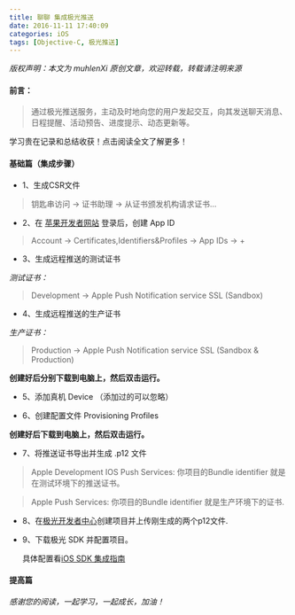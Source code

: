 ```yaml
---
title: 聊聊 集成极光推送
date: 2016-11-11 17:40:09
categories: iOS
tags: [Objective-C, 极光推送]
---
```


 *版权声明：本文为 muhlenXi 原创文章，欢迎转载，转载请注明来源*

#### 前言：

> 通过极光推送服务，主动及时地向您的用户发起交互，向其发送聊天消息、日程提醒、活动预告、进度提示、动态更新等。

学习贵在记录和总结收获！点击阅读全文了解更多！　　

<!-- more --> 

#### 基础篇（集成步骤）

* 1、生成CSR文件

 > 钥匙串访问 -> 证书助理 -> 从证书颁发机构请求证书...
	
* 2、在 [苹果开发者网站](https://developer.apple.com/) 登录后，创建 App ID

 > Account -> Certificates,Identifiers&Profiles -> App IDs -> +

* 3、生成远程推送的测试证书

 *测试证书：*	 
> Development -> Apple Push Notification service SSL (Sandbox)
 
* 4、生成远程推送的生产证书
 
 *生产证书：*
> Production -> Apple Push Notification service SSL (Sandbox & Production)

 **创建好后分别下载到电脑上，然后双击运行。**

* 5、添加真机 Device （添加过的可以忽略）

* 6、创建配置文件 Provisioning Profiles 

 **创建好后下载到电脑上，然后双击运行。**

* 7、将推送证书导出并生成 .p12 文件

 > Apple Development IOS Push Services: 你项目的Bundle identifier 就是在测试环境下的推送证书。
 
 > Apple Push Services: 你项目的Bundle identifier 就是生产环境下的证书.

* 8、在[极光开发者中心](https://www.jiguang.cn/)创建项目并上传刚生成的两个p12文件.

* 9、下载极光 SDK 并配置项目。

  具体配置看[iOS SDK 集成指南](http://docs.jiguang.cn/jpush/client/iOS/ios_guide_new/)

#### 提高篇

*感谢您的阅读，一起学习，一起成长，加油！*